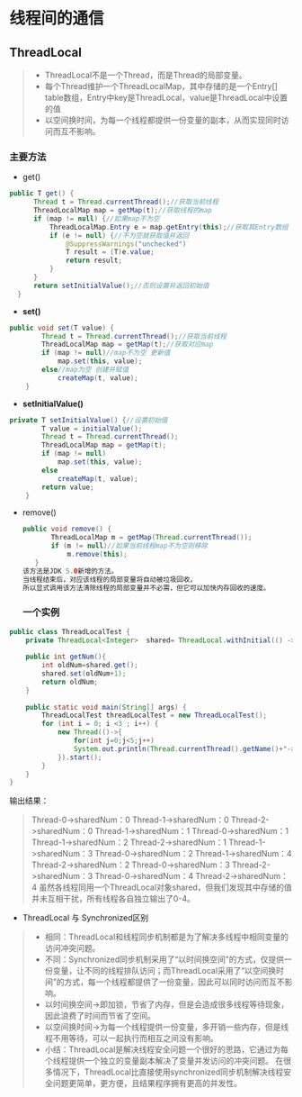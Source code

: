 # 线程间的通信





## ThreadLocal

> - ThreadLocal不是一个Thread，而是Thread的局部变量。 
> - 每个Thread维护一个ThreadLocalMap，其中存储的是一个Entry[] table数组，Entry中key是ThreadLocal，value是ThreadLocal中设置的值 
> - 以空间换时间，为每一个线程都提供一份变量的副本，从而实现同时访问而互不影响。 

### 主要方法

- get()

```java
public T get() {
      Thread t = Thread.currentThread();//获取当前线程
      ThreadLocalMap map = getMap(t);//获取线程的map
      if (map != null) {//如果map不为空
          ThreadLocalMap.Entry e = map.getEntry(this);//获取其Entry数组
          if (e != null) {//不为空就获取值并返回
              @SuppressWarnings("unchecked")
              T result = (T)e.value;
              return result;
          }
      }
      return setInitialValue();//否则设置并返回初始值
  }
```



- **set()**

```Java
public void set(T value) {
        Thread t = Thread.currentThread();//获取当前线程
        ThreadLocalMap map = getMap(t);//获取对应map
        if (map != null)//map不为空 更新值
            map.set(this, value);
        else//map为空 创建并赋值
            createMap(t, value);
    }
```

- **setInitialValue()**

```java
private T setInitialValue() {//设置初始值
        T value = initialValue();
        Thread t = Thread.currentThread();
        ThreadLocalMap map = getMap(t);
        if (map != null)
            map.set(this, value);
        else
            createMap(t, value);
        return value;
    }
```

- remove()

  ```java
  public void remove() {
         ThreadLocalMap m = getMap(Thread.currentThread());
         if (m != null)//如果当前线程map不为空则移除
             m.remove(this);
     }
  该方法是JDK 5.0新增的方法。
  当线程结束后，对应该线程的局部变量将自动被垃圾回收，
  所以显式调用该方法清除线程的局部变量并不必需，但它可以加快内存回收的速度。
  ```

  ### 一个实例

```java
public class ThreadLocalTest {
    private ThreadLocal<Integer>  shared= ThreadLocal.withInitial(() -> 0);
 
    public int getNum(){
        int oldNum=shared.get();
        shared.set(oldNum+1);
        return oldNum;
    }
 
    public static void main(String[] args) {
        ThreadLocalTest threadLocalTest = new ThreadLocalTest();
        for (int i = 0; i <3 ; i++) {
            new Thread(()->{
                for(int j=0;j<5;j++)
                System.out.println(Thread.currentThread().getName()+"->"+"sharedNum："+threadLocalTest.getNum());
            }).start();
        }
    }
}
```

输出结果：

> Thread-0->sharedNum：0
> Thread-1->sharedNum：0
> Thread-2->sharedNum：0
> Thread-1->sharedNum：1
> Thread-0->sharedNum：1
> Thread-1->sharedNum：2
> Thread-2->sharedNum：1
> Thread-1->sharedNum：3
> Thread-0->sharedNum：2
> Thread-1->sharedNum：4
> Thread-2->sharedNum：2
> Thread-0->sharedNum：3
> Thread-2->sharedNum：3
> Thread-0->sharedNum：4
> Thread-2->sharedNum：4
> 虽然各线程同用一个ThreadLocal对象shared，但我们发现其中存储的值并未互相干扰，所有线程各自独立输出了0-4。

- ThreadLocal 与 Synchronized区别 

> - 相同：ThreadLocal和线程同步机制都是为了解决多线程中相同变量的访问冲突问题。 
> - 不同：Synchronized同步机制采用了“以时间换空间”的方式，仅提供一份变量，让不同的线程排队访问；而ThreadLocal采用了“以空间换时间”的方式，每一个线程都提供了一份变量，因此可以同时访问而互不影响。 
> - 以时间换空间->即加锁，节省了内存，但是会造成很多线程等待现象，因此浪费了时间而节省了空间。 
> - 以空间换时间->为每一个线程提供一份变量，多开销一些内存，但是线程不用等待，可以一起执行而相互之间没有影响。 
> - 小结：ThreadLocal是解决线程安全问题一个很好的思路，它通过为每个线程提供一个独立的变量副本解决了变量并发访问的冲突问题。
>   在很多情况下，ThreadLocal比直接使用synchronized同步机制解决线程安全问题更简单，更方便，且结果程序拥有更高的并发性。